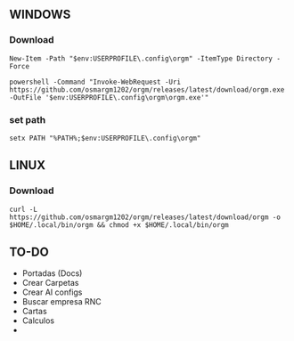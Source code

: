 
## WINDOWS

### Download

```
New-Item -Path "$env:USERPROFILE\.config\orgm" -ItemType Directory -Force

powershell -Command "Invoke-WebRequest -Uri https://github.com/osmargm1202/orgm/releases/latest/download/orgm.exe -OutFile '$env:USERPROFILE\.config\orgm\orgm.exe'"
```

### set path

```
setx PATH "%PATH%;$env:USERPROFILE\.config\orgm"
```


## LINUX

### Download

```
curl -L https://github.com/osmargm1202/orgm/releases/latest/download/orgm -o $HOME/.local/bin/orgm && chmod +x $HOME/.local/bin/orgm
```

## TO-DO

- Portadas (Docs)
- Crear Carpetas
- Crear AI configs
- Buscar empresa RNC
- Cartas
- Calculos
- 
